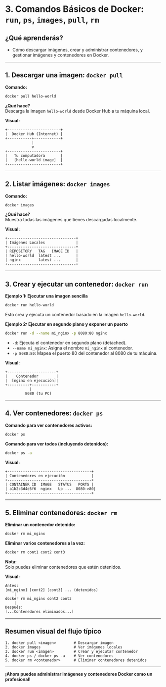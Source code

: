 # 3. Comandos Básicos de Docker: `run`, `ps`, `images`, `pull`, `rm`

## ¿Qué aprenderás?
- Cómo descargar imágenes, crear y administrar contenedores, y gestionar imágenes y contenedores en Docker.

---

## 1. Descargar una imagen: `docker pull`

**Comando:**
```bash
docker pull hello-world
```
**¿Qué hace?**  
Descarga la imagen `hello-world` desde Docker Hub a tu máquina local.

**Visual:**
```
+------------------------+
|  Docker Hub (Internet) |
+-----------+------------+
            |
            v
+------------------------+
|   Tu computadora       |
|   [hello-world image]  |
+------------------------+
```

---

## 2. Listar imágenes: `docker images`

**Comando:**
```bash
docker images
```
**¿Qué hace?**  
Muestra todas las imágenes que tienes descargadas localmente.

**Visual:**
```
+-------------------------------+
| Imágenes Locales              |
+-------------------------------+
| REPOSITORY   TAG   IMAGE ID   |
| hello-world  latest ...       |
| nginx        latest ...       |
+-------------------------------+
```

---

## 3. Crear y ejecutar un contenedor: `docker run`

**Ejemplo 1: Ejecutar una imagen sencilla**
```bash
docker run hello-world
```
Esto crea y ejecuta un contenedor basado en la imagen `hello-world`.

**Ejemplo 2: Ejecutar en segundo plano y exponer un puerto**
```bash
docker run -d --name mi_nginx -p 8080:80 nginx
```
- `-d`: Ejecuta el contenedor en segundo plano (detached).
- `--name mi_nginx`: Asigna el nombre `mi_nginx` al contenedor.
- `-p 8080:80`: Mapea el puerto 80 del contenedor al 8080 de tu máquina.

**Visual:**
```
+----------------------+
|    Contenedor        |
|  [nginx en ejecución]|
+----------+-----------+
           |
         8080 (tu PC)
```

---

## 4. Ver contenedores: `docker ps`

**Comando para ver contenedores activos:**
```bash
docker ps
```
**Comando para ver todos (incluyendo detenidos):**
```bash
docker ps -a
```

**Visual:**
```
+--------------------------------------+
| Contenedores en ejecución            |
+--------------------------------------+
| CONTAINER ID  IMAGE   STATUS   PORTS |
| a1b2c3d4e5f6  nginx   Up ...  8080->80|
+--------------------------------------+
```

---

## 5. Eliminar contenedores: `docker rm`

**Eliminar un contenedor detenido:**
```bash
docker rm mi_nginx
```
**Eliminar varios contenedores a la vez:**
```bash
docker rm cont1 cont2 cont3
```

**Nota:**  
Solo puedes eliminar contenedores que estén detenidos.

**Visual:**
```
Antes:
[mi_nginx] [cont2] [cont3] ... (detenidos)
    |
docker rm mi_nginx cont2 cont3
    |
Después:
[...Contenedores eliminados...]
```

---

## Resumen visual del flujo típico

```
1. docker pull <imagen>        # Descargar imagen
2. docker images               # Ver imágenes locales
3. docker run <imagen>         # Crear y ejecutar contenedor
4. docker ps / docker ps -a    # Ver contenedores
5. docker rm <contenedor>      # Eliminar contenedores detenidos
```

---

**¡Ahora puedes administrar imágenes y contenedores Docker como un profesional!**
